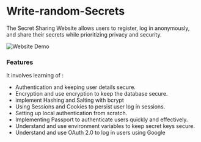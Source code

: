 # Write-random-Secrets

The Secret Sharing Website allows users to register, log in anonymously, and share their secrets while prioritizing privacy and security.

![Website Demo](https://github.com/pragyakashyap/Write-random-Secrets/blob/main/Demo/demo.gif)


### Features

It involves learning of :
 - Authentication and keeping user details secure.
 - Encryption and use encryption to keep the database secure.
 - implement Hashing and Salting with bcrypt
 - Using Sessions and Cookies to persist user log in sessions.
 - Setting up local authentication from scratch.
 - Implementing Passport to authenticate users quickly and effectively.
 - Understand and use environment variables to keep secret keys secure.
 - Understand and use OAuth 2.0 to log in users using Google
